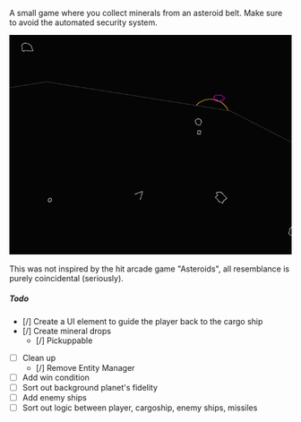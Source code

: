 A small game where you collect minerals from an asteroid belt. Make sure to avoid the automated security system.

![screenshot.png](screenshot.png)

This was not inspired by the hit arcade game "Asteroids", all resemblance is purely coincidental (seriously).

##### Todo

- [/] Create a UI element to guide the player back to the cargo ship
- [/] Create mineral drops
    - [/] Pickuppable
- [ ] Clean up
    - [/] Remove Entity Manager
- [ ] Add win condition
- [ ] Sort out background planet's fidelity
- [ ] Add enemy ships
- [ ] Sort out logic between player, cargoship, enemy ships, missiles